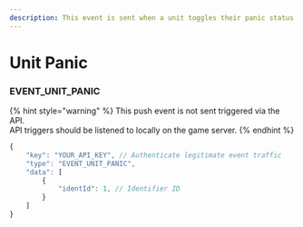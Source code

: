 ```yaml
---
description: This event is sent when a unit toggles their panic status.
---
```


# Unit Panic

### EVENT\_UNIT\_PANIC

{% hint style="warning" %}
This push event is not sent triggered via the API.  
API triggers should be listened to locally on the game server.
{% endhint %}

```javascript
{
    "key": "YOUR_API_KEY", // Authenticate legitimate event traffic
    "type": "EVENT_UNIT_PANIC",
    "data": [
        {
            "identId": 1, // Identifier ID
        }
    ]
}
```

